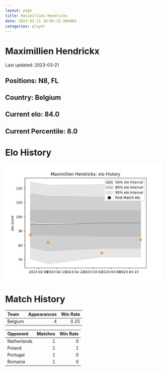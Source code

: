 ```yaml
---  
layout: page  
title: Maximillien Hendrickx  
date: 2023-03-21 18:05:25.504484  
categories: player  
---
```

# Maximillien Hendrickx


Last updated: 2023-03-21
## Positions: N8, FL

## Country: Belgium

## Current elo: 84.0

## Current Percentile: 8.0

# Elo History


![elo history](history_MaximillienHendrickx.png)
# Match History


| Team    |   Appearances |   Win Rate |
|:--------|--------------:|-----------:|
| Belgium |             4 |       0.25 |

| Opponent    |   Matches |   Win Rate |
|:------------|----------:|-----------:|
| Netherlands |         1 |          0 |
| Poland      |         1 |          1 |
| Portugal    |         1 |          0 |
| Romania     |         1 |          0 |
